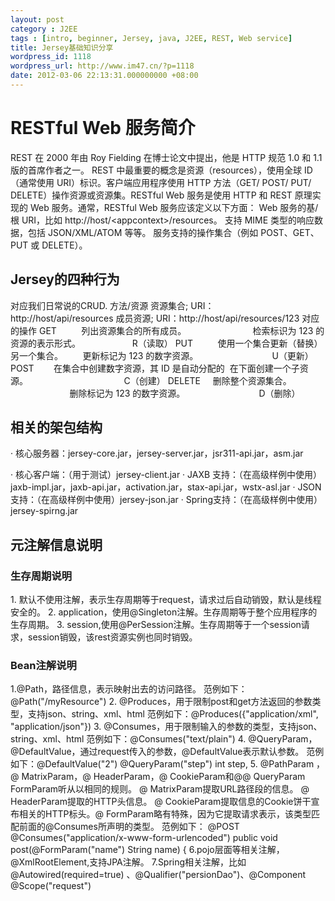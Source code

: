 ```yaml
---
layout: post
category : J2EE
tags : [intro, beginner, Jersey, java, J2EE, REST, Web service]
title: Jersey基础知识分享
wordpress_id: 1118
wordpress_url: http://www.im47.cn/?p=1118
date: 2012-03-06 22:13:31.000000000 +08:00
---
```

<h1>RESTful Web 服务简介</h1>
REST 在 2000 年由 Roy Fielding 在博士论文中提出，他是 HTTP 规范 1.0 和 1.1 版的首席作者之一。
REST 中最重要的概念是资源（resources），使用全球 ID（通常使用 URI）标识。客户端应用程序使用 HTTP 方法（GET/ POST/ PUT/ DELETE）操作资源或资源集。RESTful Web 服务是使用 HTTP 和 REST 原理实现的 Web 服务。通常，RESTful Web 服务应该定义以下方面：
Web 服务的基/根 URI，比如 http://host/&lt;appcontext&gt;/resources。
支持 MIME 类型的响应数据，包括 JSON/XML/ATOM 等等。
服务支持的操作集合（例如 POST、GET、PUT 或 DELETE）。
<h2>Jersey的四种行为</h2>
对应我们日常说的CRUD.
方法/资源 资源集合; URI：http://host/api/resources 成员资源; URI：http://host/api/resources/123 对应的操作
GET          列出资源集合的所有成员。                           检索标识为 123 的资源的表示形式。                     R（读取）
PUT          使用一个集合更新（替换）另一个集合。        更新标记为 123 的数字资源。                              U（更新）
POST        在集合中创建数字资源，其 ID 是自动分配的  在下面创建一个子资源。                                       C（创建）
DELETE     删除整个资源集合。                                     删除标记为 123 的数字资源。                              D（删除）
<h2>相关的架包结构</h2>
· 核心服务器：jersey-core.jar，jersey-server.jar，jsr311-api.jar，asm.jar

· 核心客户端：（用于测试）jersey-client.jar
· JAXB 支持：（在高级样例中使用）jaxb-impl.jar，jaxb-api.jar，activation.jar，stax-api.jar，wstx-asl.jar
· JSON 支持：（在高级样例中使用）jersey-json.jar
· Spring支持：（在高级样例中使用）jersey-spirng.jar
<h2>元注解信息说明</h2>
<h3>生存周期说明</h3>
1. 默认不使用注解，表示生存周期等于request，请求过后自动销毁，默认是线程安全的。
2. application，使用@Singleton注解。生存周期等于整个应用程序的生存周期。
3. session,使用@PerSession注解。生存周期等于一个session请求，session销毁，该rest资源实例也同时销毁。
<h3>Bean注解说明</h3>
1.@Path，路径信息，表示映射出去的访问路径。
范例如下：@Path("/myResource")
2. @Produces，用于限制post和get方法返回的参数类型，支持json、string、xml、html
范例如下：@Produces({"application/xml", "application/json"})
3. @Consumes，用于限制输入的参数的类型，支持json、string、xml、html
范例如下：@Consumes("text/plain")
4. @QueryParam，@DefaultValue，通过request传入的参数，@DefaultValue表示默认参数。
范例如下：@DefaultValue("2") @QueryParam("step") int step,
5. @PathParam ，@ MatrixParam，@ HeaderParam，@ CookieParam和@@ QueryParam FormParam听从以相同的规则。 @ MatrixParam提取URL路径段的信息。 @ HeaderParam提取的HTTP头信息。 @ CookieParam提取信息的Cookie饼干宣布相关的HTTP标头。@ FormParam略有特殊，因为它提取请求表示，该类型匹配前面的@Consumes所声明的类型。
范例如下：
@POST
@Consumes("application/x-www-form-urlencoded")
public void post(@FormParam("name") String name) {
6.pojo层面等相关注解，@XmlRootElement,支持JPA注解。
7.Spring相关注解，比如@Autowired(required=true) 、@Qualifier("persionDao")、@Component
@Scope("request")
